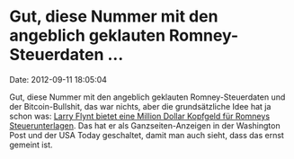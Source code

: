 Gut, diese Nummer mit den angeblich geklauten Romney-Steuerdaten \...
=====================================================================

Date: 2012-09-11 18:05:04

Gut, diese Nummer mit den angeblich geklauten Romney-Steuerdaten und der
Bitcoin-Bullshit, das war nichts, aber die grundsätzliche Idee hat ja
schon was: [Larry Flynt bietet eine Million Dollar Kopfgeld für Romneys
Steuerunterlagen](http://www.rawstory.com/rs/2012/09/09/hustler-publisher-larry-flynt-offers-1-million-for-romney-tax-returns/).
Das hat er als Ganzseiten-Anzeigen in der Washington Post und der USA
Today geschaltet, damit man auch sieht, dass das ernst gemeint ist.
